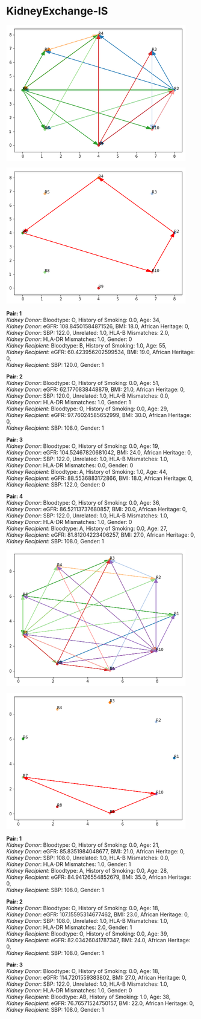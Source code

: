 # KidneyExchange-IS

![alt text](https://github.com/Kjarten/KidneyExchange-IS/blob/master/image_1A.png?raw=true)

![alt text](https://github.com/Kjarten/KidneyExchange-IS/blob/master/image_1B.png?raw=true)

__Pair: 1__  
_Kidney Donor_: Bloodtype: O, History of Smoking: 0.0, Age: 34,  
_Kidney Donor_: eGFR: 108.84501584871526, BMI: 18.0, African Heritage: 0,  
_Kidney Donor_: SBP: 122.0, Unrelated: 1.0, HLA-B Mismatches: 2.0,  
_Kidney Donor_: HLA-DR Mismatches: 1.0, Gender: 0  
_Kidney Recipient_: Bloodtype: B, History of Smoking: 1.0, Age: 55,  
_Kidney Recipient_: eGFR: 60.423956202599534, BMI: 19.0, African Heritage: 0,  
_Kidney Recipient_: SBP: 120.0, Gender: 1  
 
__Pair: 2__  
_Kidney Donor_: Bloodtype: O, History of Smoking: 0.0, Age: 51,  
_Kidney Donor_: eGFR: 62.1770838448879, BMI: 21.0, African Heritage: 0,  
_Kidney Donor_: SBP: 120.0, Unrelated: 1.0, HLA-B Mismatches: 0.0,  
_Kidney Donor_: HLA-DR Mismatches: 1.0, Gender: 1  
_Kidney Recipient_: Bloodtype: O, History of Smoking: 0.0, Age: 29,  
_Kidney Recipient_: eGFR: 97.76024585652999, BMI: 30.0, African Heritage: 0,  
_Kidney Recipient_: SBP: 108.0, Gender: 1  
 
__Pair: 3__  
_Kidney Donor_: Bloodtype: O, History of Smoking: 0.0, Age: 19,  
_Kidney Donor_: eGFR: 104.52467820681042, BMI: 24.0, African Heritage: 0,  
_Kidney Donor_: SBP: 122.0, Unrelated: 1.0, HLA-B Mismatches: 1.0,  
_Kidney Donor_: HLA-DR Mismatches: 0.0, Gender: 0  
_Kidney Recipient_: Bloodtype: A, History of Smoking: 1.0, Age: 44,  
_Kidney Recipient_: eGFR: 88.5536883172866, BMI: 18.0, African Heritage: 0,  
_Kidney Recipient_: SBP: 122.0, Gender: 0  
 
__Pair: 4__  
_Kidney Donor_: Bloodtype: O, History of Smoking: 0.0, Age: 36,  
_Kidney Donor_: eGFR: 86.52113737680857, BMI: 20.0, African Heritage: 0,  
_Kidney Donor_: SBP: 122.0, Unrelated: 1.0, HLA-B Mismatches: 1.0,  
_Kidney Donor_: HLA-DR Mismatches: 1.0, Gender: 0  
_Kidney Recipient_: Bloodtype: A, History of Smoking: 0.0, Age: 27,  
_Kidney Recipient_: eGFR: 81.81204223406257, BMI: 27.0, African Heritage: 0,  
_Kidney Recipient_: SBP: 108.0, Gender: 1  

![alt text](https://github.com/Kjarten/KidneyExchange-IS/blob/master/image_2A.png?raw=true)

![alt text](https://github.com/Kjarten/KidneyExchange-IS/blob/master/image_2B.png?raw=true)

__Pair: 1__  
_Kidney Donor_: Bloodtype: O, History of Smoking: 0.0, Age: 21,  
_Kidney Donor_: eGFR: 85.8351984048677, BMI: 21.0, African Heritage: 0,  
_Kidney Donor_: SBP: 108.0, Unrelated: 1.0, HLA-B Mismatches: 0.0,  
_Kidney Donor_: HLA-DR Mismatches: 1.0, Gender: 1  
_Kidney Recipient_: Bloodtype: A, History of Smoking: 0.0, Age: 28,  
_Kidney Recipient_: eGFR: 84.94126554852679, BMI: 35.0, African Heritage: 0,  
_Kidney Recipient_: SBP: 108.0, Gender: 1  
 
__Pair: 2__  
_Kidney Donor_: Bloodtype: O, History of Smoking: 0.0, Age: 18,  
_Kidney Donor_: eGFR: 107.15595314677462, BMI: 23.0, African Heritage: 0,  
_Kidney Donor_: SBP: 108.0, Unrelated: 1.0, HLA-B Mismatches: 1.0,  
_Kidney Donor_: HLA-DR Mismatches: 2.0, Gender: 1  
_Kidney Recipient_: Bloodtype: O, History of Smoking: 0.0, Age: 39,  
_Kidney Recipient_: eGFR: 82.03426041787347, BMI: 24.0, African Heritage: 0,  
_Kidney Recipient_: SBP: 108.0, Gender: 1  
 
__Pair: 3__  
_Kidney Donor_: Bloodtype: O, History of Smoking: 0.0, Age: 18,  
_Kidney Donor_: eGFR: 114.7201559383802, BMI: 27.0, African Heritage: 0,  
_Kidney Donor_: SBP: 122.0, Unrelated: 1.0, HLA-B Mismatches: 1.0,  
_Kidney Donor_: HLA-DR Mismatches: 1.0, Gender: 0  
_Kidney Recipient_: Bloodtype: AB, History of Smoking: 1.0, Age: 38,  
_Kidney Recipient_: eGFR: 76.76571524750157, BMI: 22.0, African Heritage: 0,  
_Kidney Recipient_: SBP: 108.0, Gender: 1  
